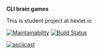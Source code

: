 **CLI brain games**

This is student project at hexlet.io

[![Maintainability](https://api.codeclimate.com/v1/badges/f9b013cdc3a386b28ce9/maintainability)](https://codeclimate.com/github/andexds/frontend-project-lvl1/maintainability)
[![Build Status](https://travis-ci.com/andexds/frontend-project-lvl1.svg?branch=master)](https://travis-ci.com/andexds/frontend-project-lvl1)


[![asciicast](https://asciinema.org/a/mPQWvbSsotfncT8vJkf4ifdI2.svg)](https://asciinema.org/a/mPQWvbSsotfncT8vJkf4ifdI2)